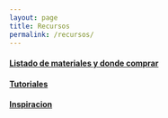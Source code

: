 ```yaml
---
layout: page
title: Recursos
permalink: /recursos/
---
```


#### [Listado de materiales y donde comprar](/recursos/listado-materiales)

#### [Tutoriales](/recursos/tutoriales)

#### [Inspiracion](/recursos/inspiracion)
